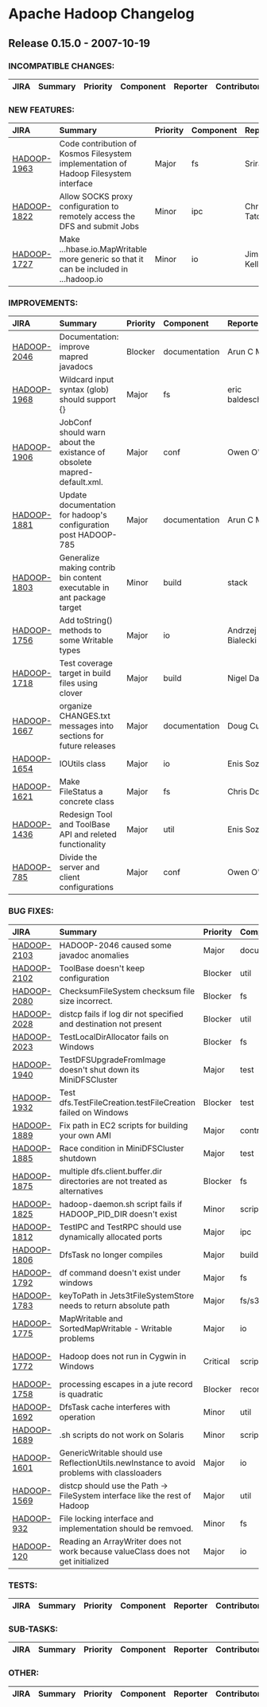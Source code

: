 # Apache Hadoop Changelog

## Release 0.15.0 - 2007-10-19

### INCOMPATIBLE CHANGES:

| JIRA | Summary | Priority | Component | Reporter | Contributor |
|:---- |:---- | :--- |:---- |:---- |:---- |


### NEW FEATURES:

| JIRA | Summary | Priority | Component | Reporter | Contributor |
|:---- |:---- | :--- |:---- |:---- |:---- |
| [HADOOP-1963](https://issues.apache.org/jira/browse/HADOOP-1963) | Code contribution of Kosmos Filesystem implementation of Hadoop Filesystem interface |  Major | fs | Sriram Rao | Sriram Rao |
| [HADOOP-1822](https://issues.apache.org/jira/browse/HADOOP-1822) | Allow SOCKS proxy configuration to remotely access the DFS and submit Jobs |  Minor | ipc | Christophe Taton | Christophe Taton |
| [HADOOP-1727](https://issues.apache.org/jira/browse/HADOOP-1727) | Make ...hbase.io.MapWritable more generic so that it can be included in ...hadoop.io |  Minor | io | Jim Kellerman | Jim Kellerman |


### IMPROVEMENTS:

| JIRA | Summary | Priority | Component | Reporter | Contributor |
|:---- |:---- | :--- |:---- |:---- |:---- |
| [HADOOP-2046](https://issues.apache.org/jira/browse/HADOOP-2046) | Documentation: improve mapred javadocs |  Blocker | documentation | Arun C Murthy | Arun C Murthy |
| [HADOOP-1968](https://issues.apache.org/jira/browse/HADOOP-1968) | Wildcard input syntax (glob) should support {} |  Major | fs | eric baldeschwieler | Hairong Kuang |
| [HADOOP-1906](https://issues.apache.org/jira/browse/HADOOP-1906) | JobConf should warn about the existance of obsolete mapred-default.xml. |  Major | conf | Owen O'Malley | Arun C Murthy |
| [HADOOP-1881](https://issues.apache.org/jira/browse/HADOOP-1881) | Update documentation for hadoop's configuration post HADOOP-785 |  Major | documentation | Arun C Murthy | Arun C Murthy |
| [HADOOP-1803](https://issues.apache.org/jira/browse/HADOOP-1803) | Generalize making contrib bin content executable in ant package target |  Minor | build | stack | stack |
| [HADOOP-1756](https://issues.apache.org/jira/browse/HADOOP-1756) | Add toString() methods to some Writable types |  Major | io | Andrzej Bialecki | Andrzej Bialecki |
| [HADOOP-1718](https://issues.apache.org/jira/browse/HADOOP-1718) | Test coverage target in build files using clover |  Major | build | Nigel Daley | Nigel Daley |
| [HADOOP-1667](https://issues.apache.org/jira/browse/HADOOP-1667) | organize CHANGES.txt messages into sections for future releases |  Major | documentation | Doug Cutting | Doug Cutting |
| [HADOOP-1654](https://issues.apache.org/jira/browse/HADOOP-1654) | IOUtils class |  Major | io | Enis Soztutar | Enis Soztutar |
| [HADOOP-1621](https://issues.apache.org/jira/browse/HADOOP-1621) | Make FileStatus a concrete class |  Major | fs | Chris Douglas | Chris Douglas |
| [HADOOP-1436](https://issues.apache.org/jira/browse/HADOOP-1436) | Redesign Tool and ToolBase API and releted functionality |  Major | util | Enis Soztutar | Enis Soztutar |
| [HADOOP-785](https://issues.apache.org/jira/browse/HADOOP-785) | Divide the server and client configurations |  Major | conf | Owen O'Malley | Arun C Murthy |


### BUG FIXES:

| JIRA | Summary | Priority | Component | Reporter | Contributor |
|:---- |:---- | :--- |:---- |:---- |:---- |
| [HADOOP-2103](https://issues.apache.org/jira/browse/HADOOP-2103) | HADOOP-2046 caused some javadoc anomalies |  Major | documentation | Nigel Daley | Nigel Daley |
| [HADOOP-2102](https://issues.apache.org/jira/browse/HADOOP-2102) | ToolBase doesn't keep configuration |  Blocker | util | Dennis Kubes | Dennis Kubes |
| [HADOOP-2080](https://issues.apache.org/jira/browse/HADOOP-2080) | ChecksumFileSystem checksum file size incorrect. |  Blocker | fs | Richard Lee | Owen O'Malley |
| [HADOOP-2028](https://issues.apache.org/jira/browse/HADOOP-2028) | distcp fails if log dir not specified and destination not present |  Blocker | util | Chris Douglas | Chris Douglas |
| [HADOOP-2023](https://issues.apache.org/jira/browse/HADOOP-2023) | TestLocalDirAllocator fails on Windows |  Blocker | fs | Mukund Madhugiri | Hairong Kuang |
| [HADOOP-1940](https://issues.apache.org/jira/browse/HADOOP-1940) | TestDFSUpgradeFromImage doesn't shut down its MiniDFSCluster |  Major | test | Chris Douglas | Chris Douglas |
| [HADOOP-1932](https://issues.apache.org/jira/browse/HADOOP-1932) | Test dfs.TestFileCreation.testFileCreation failed on Windows |  Blocker | test | Mukund Madhugiri | dhruba borthakur |
| [HADOOP-1889](https://issues.apache.org/jira/browse/HADOOP-1889) | Fix path in EC2 scripts for building your own AMI |  Major | contrib/cloud | Tom White | Tom White |
| [HADOOP-1885](https://issues.apache.org/jira/browse/HADOOP-1885) | Race condition in MiniDFSCluster shutdown |  Major | test | Chris Douglas | Chris Douglas |
| [HADOOP-1875](https://issues.apache.org/jira/browse/HADOOP-1875) | multiple dfs.client.buffer.dir directories are not treated as alternatives |  Blocker | fs | Christian Kunz | Hairong Kuang |
| [HADOOP-1825](https://issues.apache.org/jira/browse/HADOOP-1825) | hadoop-daemon.sh script fails if HADOOP\_PID\_DIR doesn't exist |  Minor | scripts | Michael Bieniosek | Michael Bieniosek |
| [HADOOP-1812](https://issues.apache.org/jira/browse/HADOOP-1812) | TestIPC and TestRPC should use dynamically allocated ports |  Major | ipc | Doug Cutting | Doug Cutting |
| [HADOOP-1806](https://issues.apache.org/jira/browse/HADOOP-1806) | DfsTask no longer compiles |  Major | build | Chris Douglas | Chris Douglas |
| [HADOOP-1792](https://issues.apache.org/jira/browse/HADOOP-1792) | df command doesn't exist under windows |  Major | fs | Benjamin Francisoud | Mahadev konar |
| [HADOOP-1783](https://issues.apache.org/jira/browse/HADOOP-1783) | keyToPath in Jets3tFileSystemStore needs to return absolute path |  Major | fs/s3 | Ahad Rana | Tom White |
| [HADOOP-1775](https://issues.apache.org/jira/browse/HADOOP-1775) | MapWritable and SortedMapWritable - Writable problems |  Major | io | Jim Kellerman | Jim Kellerman |
| [HADOOP-1772](https://issues.apache.org/jira/browse/HADOOP-1772) | Hadoop does not run in Cygwin in Windows |  Critical | scripts | Tsz Wo Nicholas Sze | Tsz Wo Nicholas Sze |
| [HADOOP-1758](https://issues.apache.org/jira/browse/HADOOP-1758) | processing escapes in a jute record is quadratic |  Blocker | record | Dick King | Vivek Ratan |
| [HADOOP-1692](https://issues.apache.org/jira/browse/HADOOP-1692) | DfsTask cache interferes with operation |  Minor | util | Chris Douglas | Chris Douglas |
| [HADOOP-1689](https://issues.apache.org/jira/browse/HADOOP-1689) | .sh scripts do not work on Solaris |  Minor | scripts | David Biesack | Doug Cutting |
| [HADOOP-1601](https://issues.apache.org/jira/browse/HADOOP-1601) | GenericWritable should use ReflectionUtils.newInstance to avoid problems with classloaders |  Major | io | Owen O'Malley | Enis Soztutar |
| [HADOOP-1569](https://issues.apache.org/jira/browse/HADOOP-1569) | distcp should use the Path -\> FileSystem interface like the rest of Hadoop |  Major | util | Owen O'Malley | Chris Douglas |
| [HADOOP-932](https://issues.apache.org/jira/browse/HADOOP-932) | File locking interface and implementation should be remvoed. |  Minor | fs | Raghu Angadi | Raghu Angadi |
| [HADOOP-120](https://issues.apache.org/jira/browse/HADOOP-120) | Reading an ArrayWriter does not work because valueClass does not get initialized |  Major | io | Dick King | Cameron Pope |


### TESTS:

| JIRA | Summary | Priority | Component | Reporter | Contributor |
|:---- |:---- | :--- |:---- |:---- |:---- |


### SUB-TASKS:

| JIRA | Summary | Priority | Component | Reporter | Contributor |
|:---- |:---- | :--- |:---- |:---- |:---- |


### OTHER:

| JIRA | Summary | Priority | Component | Reporter | Contributor |
|:---- |:---- | :--- |:---- |:---- |:---- |


